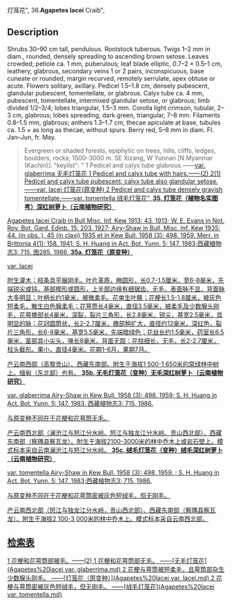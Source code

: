 灯笼花",
36.**Agapetes lacei** Craib",

## Description
Shrubs 30–90 cm tall, pendulous. Rootstock tuberous. Twigs 1–2 mm in diam., rounded, densely spreading to ascending brown setose. Leaves crowded; petiole ca. 1 mm, puberulous; leaf blade elliptic, 0.7–2 × 0.5–1 cm, leathery, glabrous, secondary veins 1 or 2 pairs, inconspicuous, base cuneate or rounded, margin recurved, remotely serrulate, apex obtuse or acute. Flowers solitary, axillary. Pedicel 1.5–1.8 cm, densely pubescent, glandular pubescent, tomentellate, or glabrous. Calyx tube ca. 4 mm, pubescent, tomentellate, intermixed glandular setose, or glabrous; limb divided 1/2–3/4; lobes triangular, 1.5–3 mm. Corolla light crimson, tubular, 2–3 cm, glabrous; lobes spreading, dark green, triangular, 7–8 mm. Filaments 0.8–1.5 mm, glabrous; anthers 1.3–1.7 cm, thecae apiculate at base, tubules ca. 1.5 × as long as thecae, without spurs. Berry red, 5–8 mm in diam. Fl. Jan–Jun, fr. May.

> Evergreen or shaded forests, epiphytic on trees, hills, cliffs, ledges, boulders, rocks; 1500–3000 m. SE Xizang, W Yunnan [N Myanmar (Kachin)].
  "keylist": "
1 Pedicel and calyx tube glabrous.——<a href='/info/Agapetes lacei var. glaberrima?t=foc'>var. glaberrima 无毛灯笼花
1 Pedicel and calyx tube with hairs.——(2)
2(1) Pedicel and calyx tube pubescent, calyx tube also glandular setose.——<a href='/info/Agapetes lacei var. lacei?t=foc'>var. lacei 灯笼花(原变种)
2 Pedicel and calyx tube densely grayish tomentellate.——<a href='/info/Agapetes lacei var. tomentella?t=foc'>var. tomentella 绒毛灯笼花",
**35. 灯笼花（植物名实图考）深红树萝卜（云南植物研究）**

Agapetes lacei Craib in Bull Misc. Inf. Kew 1913: 43. 1913; W. E. Evans in Not. Roy. Bot. Gard. Edinb. 15: 203. 1927; Airy-Shaw in Bull. Misc. Inf. Kew 1935: 44. (in obs. ), 45 (in clavi) 1935 et in Kew Bull. 1958 (3): 498. 1959. Merr. in Brittonia 4(1): 158. 1941; S. H. Huang in Act. Bot. Yunn. 5: 147. 1983;西藏植物志3: 715. 图285. 1986.
**35a. 灯笼花（原变种）**

var. lacei

附生灌木；枝条具平展刚毛。叶片革质，椭圆形，长0.7-1.5厘米，宽6-8毫米，先端锐尖或钝，基部楔形或圆形，上半部边缘有细锯齿、无毛，表面脉不显，背面脉大多明显；叶柄长约1毫米，被微柔毛。花单生叶腋；花梗长1.5-1.8厘米，被灰色短柔毛，散生白色腺柔毛；花萼筒长4毫米，直径3.5毫米，被柔毛及少数腺头刚毛，花萼檐部长4毫米，深裂，裂片三角形，长2.8毫米，锐尖，基宽2.5毫米，具明显的脉；花冠圆筒状，长2-2.7厘米，檐部稍扩大，直径约12毫米，深红色，裂片三角形，长6-8毫米，基宽5.5毫米，先端暗绿色；花丝长约1.5毫米，药室长6.5毫米，茎部具小尖头，喙长8毫米，背面无距；花柱细长，无毛，长2-2.7厘米，柱头截形。果小，直径4毫米。花期1-6月，果期7月。

产云南西部（高黎贡山）、西藏东南部。附生于海拔1 500-1 650米的常绿林中树上。缅甸（东北部）也有。
**35b. 无毛灯笼花（变种）无毛深红树萝卜（云南植物研究）**

var. glaberrima Airy-Shaw in Kew Bull. 1958 (3): 498. 1959; S. H. Huang in Act. Bot. Yunn. 5: 147. 1983. 西藏植物志3: 715. 1986.

与原变种不同在于花梗和花萼筒无毛。

产云南西北部（澜沧江与怒江分水岭、怒江与独龙江分水岭、贡山西北部）、西藏东南部（察隅县察瓦龙）。附生于海拔2100-3000米的林中乔木上或岩石壁上。模式标本采自云南澜沧江与怒江分水岭。
**35c. 绒毛灯笼花（变种）绒毛深红树萝卜（云南植物研究）**

var. tomentella Airy-Shaw in Kew Bull. 1958 (3): 498. 1959. ; S. H. Huang in Act. Bot. Yunn. 5: 147. 1983;西藏植物志3: 715. 1986.

与原变种不同在于花梗和花萼筒密被灰色短绒毛，但无刚毛。

产云南西北部（怒江与独龙江分水岭，贡山西北部）、西藏东南部（察隅县察瓦龙）。附生于海拔2 100-3 000米的林中乔木上。模式标本采自云南西北部。

## 检索表

1 花梗和花萼筒部被毛。——(2)
1 花梗和花萼筒部无毛。 ——[无毛灯笼花](Agapetes%20lacei var. glaberrima.md)
2 花梗与萼筒被短柔毛，且萼筒部杂生少数腺头刚毛。 ——[灯笼花（原变种）](Agapetes%20lacei var. lacei.md)
2 花梗与萼筒密被灰色短绒毛，但无刚毛。 ——[绒毛灯笼花](Agapetes%20lacei var. tomentella.md)
